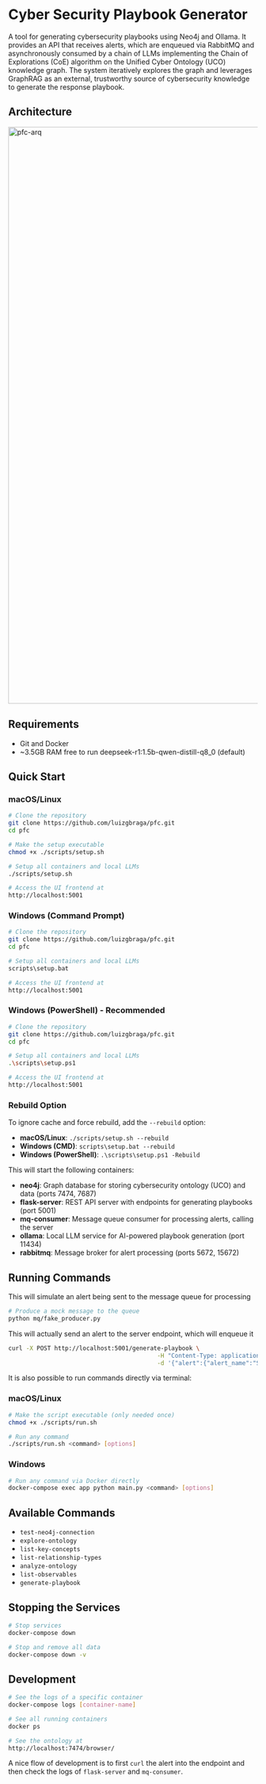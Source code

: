 # Cyber Security Playbook Generator

A tool for generating cybersecurity playbooks using Neo4j and Ollama. It provides an API that receives alerts, which are enqueued via RabbitMQ and asynchronously consumed by a chain of LLMs implementing the Chain of Explorations (CoE) algorithm on the Unified Cyber Ontology (UCO) knowledge graph. The system iteratively explores the graph and leverages GraphRAG as an external, trustworthy source of cybersecurity knowledge to generate the response playbook.

## Architecture

<img width="2422" height="1165" alt="pfc-arq" src="https://github.com/user-attachments/assets/336b8238-f55f-4423-8674-beec04dfd49b" />

## Requirements
- Git and Docker
- ~3.5GB RAM free to run deepseek-r1:1.5b-qwen-distill-q8_0 (default)

## Quick Start

### macOS/Linux
```bash
# Clone the repository
git clone https://github.com/luizgbraga/pfc.git
cd pfc

# Make the setup executable
chmod +x ./scripts/setup.sh

# Setup all containers and local LLMs
./scripts/setup.sh

# Access the UI frontend at
http://localhost:5001
```

### Windows (Command Prompt)
```bash
# Clone the repository
git clone https://github.com/luizgbraga/pfc.git
cd pfc

# Setup all containers and local LLMs
scripts\setup.bat

# Access the UI frontend at
http://localhost:5001
```

### Windows (PowerShell) - Recommended
```bash
# Clone the repository
git clone https://github.com/luizgbraga/pfc.git
cd pfc

# Setup all containers and local LLMs
.\scripts\setup.ps1

# Access the UI frontend at
http://localhost:5001
```

### Rebuild Option
To ignore cache and force rebuild, add the `--rebuild` option:
- **macOS/Linux**: `./scripts/setup.sh --rebuild`
- **Windows (CMD)**: `scripts\setup.bat --rebuild`
- **Windows (PowerShell)**: `.\scripts\setup.ps1 -Rebuild`

This will start the following containers:
- **neo4j**: Graph database for storing cybersecurity ontology (UCO) and data (ports 7474, 7687)
- **flask-server**: REST API server with endpoints for generating playbooks (port 5001)
- **mq-consumer**: Message queue consumer for processing alerts, calling the server
- **ollama**: Local LLM service for AI-powered playbook generation (port 11434)
- **rabbitmq**: Message broker for alert processing (ports 5672, 15672)

## Running Commands

This will simulate an alert being sent to the message queue for processing
```bash
# Produce a mock message to the queue
python mq/fake_producer.py
```
This will actually send an alert to the server endpoint, which will enqueue it
```bash
curl -X POST http://localhost:5001/generate-playbook \
                                          -H "Content-Type: application/json" \
                                          -d '{"alert":{"alert_name":"Suspicious Login Attempt","incident_type":"Unauthorized Access","severity":"High","source_ip":"192.168.1.100","destination_ip":"10.0.0.5","hostname":"server01","user":"alice","description":"Multiple failed login attempts detected from unusual location.","timestamp":"2024-06-01T12:34:56Z","logs":"Failed password for alice from 192.168.1.100 port 22 ssh2"},"output_file":null,"export":false,"display":true}'
```
It is also possible to run commands directly via terminal:

### macOS/Linux
```bash
# Make the script executable (only needed once)
chmod +x ./scripts/run.sh

# Run any command
./scripts/run.sh <command> [options]
```

### Windows
```bash
# Run any command via Docker directly
docker-compose exec app python main.py <command> [options]
```

## Available Commands

- `test-neo4j-connection`
- `explore-ontology`
- `list-key-concepts`
- `list-relationship-types`
- `analyze-ontology`
- `list-observables`
- `generate-playbook`

## Stopping the Services

```bash
# Stop services
docker-compose down

# Stop and remove all data
docker-compose down -v
```

## Development

```bash
# See the logs of a specific container
docker-compose logs [container-name]

# See all running containers
docker ps

# See the ontology at
http://localhost:7474/browser/
```
A nice flow of development is to first `curl` the alert into the endpoint and then check the logs of `flask-server` and `mq-consumer`.
